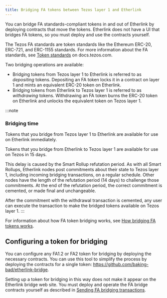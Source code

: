 ```yaml
---
title: Bridging FA tokens between Tezos layer 1 and Etherlink
---
```


You can bridge FA standards-compliant tokens in and out of Etherlink by deploying contracts that move the tokens.
Etherlink does not have a UI that bridges FA tokens, so you must deploy and use the contracts yourself.

The Tezos FA standards are token standards like the Ethereum ERC-20, ERC-721, and ERC-1155 standards.
For more information about the FA standards, see [Token standards](https://docs.tezos.com/architecture/tokens#token-standards) on docs.tezos.com.

Two bridging operations are available:

- Bridging tokens from Tezos layer 1 to Etherlink is referred to as _depositing_ tokens.
Depositing an FA token locks it in a contract on layer 1 and mints an equivalent ERC-20 token on Etherlink.
- Bridging tokens from Etherlink to Tezos layer 1 is referred to as _withdrawing_ tokens.
Withdrawing an FA token burns the ERC-20 token on Etherlink and unlocks the equivalent token on Tezos layer 1.

:::note
<h3>Bridging time</h3>
Tokens that you bridge from Tezos layer 1 to Etherlink are available for use on Etherlink immediately.

Tokens that you bridge from Etherlink to Tezos layer 1 are available for use on Tezos in 15 days.

This delay is caused by the Smart Rollup refutation period.
As with all Smart Rollups, Etherlink nodes post commitments about their state to Tezos layer 1, including incoming bridging transactions, on a regular schedule.
Other nodes have the length of the refutation period (14 days) to challenge those commitments.
At the end of the refutation period, the correct commitment is cemented, or made final and unchangeable.

After the commitment with the withdrawal transaction is cemented, any user can execute the transaction to make the bridged tokens available on Tezos layer 1.
:::

For information about how FA token bridging works, see [How bridging FA tokens works](/bridging/bridging-fa-how).

## Configuring a token for bridging

You can configure any FA1.2 or FA2 token for bridging by deploying the necessary contracts.
You can use this tool to simplify the process by deploying the contracts for a single token: https://github.com/baking-bad/etherlink-bridge.

Setting up a token for bridging in this way does not make it appear on the Etherlink bridge web site.
You must deploy and operate the FA bridge contracts yourself as described in [Sending FA bridging transactions](/bridging/bridging-fa-transactions).
